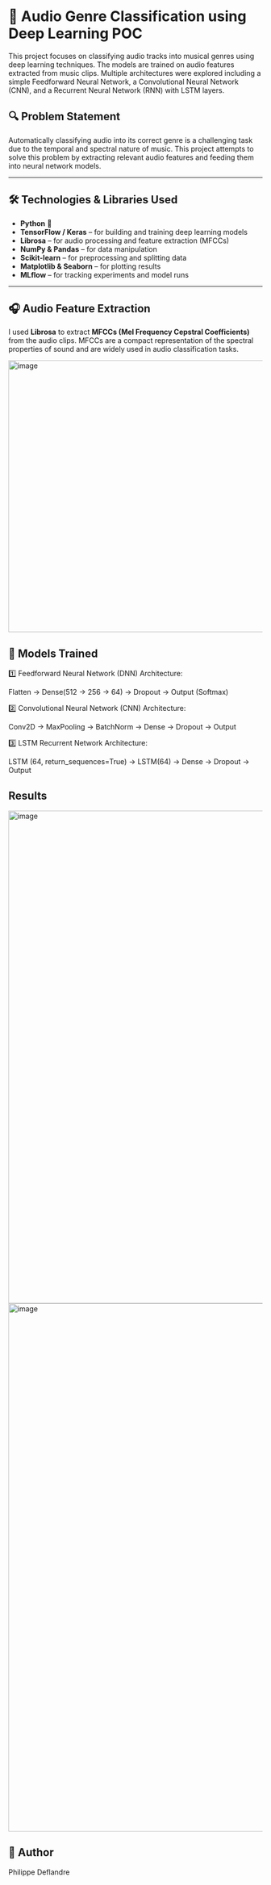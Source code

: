 # 🎵 Audio Genre Classification using Deep Learning POC

This project focuses on classifying audio tracks into musical genres using deep learning techniques. The models are trained on audio features extracted from music clips. Multiple architectures were explored including a simple Feedforward Neural Network, a Convolutional Neural Network (CNN), and a Recurrent Neural Network (RNN) with LSTM layers.

## 🔍 Problem Statement

Automatically classifying audio into its correct genre is a challenging task due to the temporal and spectral nature of music. This project attempts to solve this problem by extracting relevant audio features and feeding them into neural network models.

---

## 🛠️ Technologies & Libraries Used

- **Python** 🐍
- **TensorFlow / Keras** – for building and training deep learning models
- **Librosa** – for audio processing and feature extraction (MFCCs)
- **NumPy & Pandas** – for data manipulation
- **Scikit-learn** – for preprocessing and splitting data
- **Matplotlib & Seaborn** – for plotting results
- **MLflow** – for tracking experiments and model runs

---

## 🎧 Audio Feature Extraction

I used **Librosa** to extract **MFCCs (Mel Frequency Cepstral Coefficients)** from the audio clips. MFCCs are a compact representation of the spectral properties of sound and are widely used in audio classification tasks.

<img width="1105" height="539" alt="image" src="https://github.com/user-attachments/assets/67b0d452-a717-4ea6-a549-3af941b8d965" />


## 🧠 Models Trained
1️⃣ Feedforward Neural Network (DNN)
Architecture:

Flatten → Dense(512 → 256 → 64) → Dropout → Output (Softmax)


2️⃣ Convolutional Neural Network (CNN)
Architecture:

Conv2D → MaxPooling → BatchNorm → Dense → Dropout → Output


3️⃣ LSTM Recurrent Network
Architecture:

LSTM (64, return_sequences=True) → LSTM(64) → Dense → Dropout → Output

## Results

<img width="1553" height="977" alt="image" src="https://github.com/user-attachments/assets/165c6133-5c85-40b3-b6a3-2cb1798a515c" />

<img width="1528" height="1047" alt="image" src="https://github.com/user-attachments/assets/a94e665f-3f6a-4c2e-8eb6-b788b0ee5eb0" />


## 👤 Author
Philippe Deflandre
